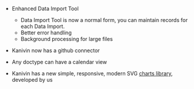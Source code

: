 - Enhanced Data Import Tool
	- Data Import Tool is now a normal form, you can maintain records for each Data Import.
	- Better error handling
	- Background processing for large files

- Kanivin now has a github connector

- Any doctype can have a calendar view

- Kanivin has a new simple, responsive, modern SVG [charts library](https://github.com/Kanivin/charts), developed by us